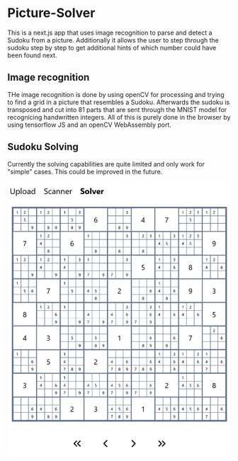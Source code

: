 # Picture-Solver

This is a next.js app that uses image recognition to parse and detect a Sudoku from a picture. Additionally it allows the user to step through the sudoku step by step to get additional hints of which number could have been found next.


## Image recognition

THe image recognition is done by using openCV for processing and trying to find a grid in a picture that resembles a Sudoku. Afterwards the sudoku is transposed and cut into 81 parts that are sent through the MNIST model for recognicing handwritten integers. All of this is purely done in the browser by using tensorflow JS and an openCV WebAssembly port.


## Sudoku Solving

Currently the solving capabilities are quite limited and only work for "simple" cases. This could be improved in the future.

![Sudoku Solver](image.png)
